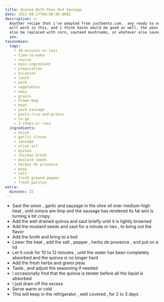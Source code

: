 ```yaml
---
title: Quinoa With Peas And Sausage
date: 2011-08-27T00:00:00.000Z
description: >-
  Another recipe that i've adapted from justbento.com.  any ready to eat sausage
  will work in this, and i think bacon would be good as well. the peas could
  also be replaced with corn, sauteed mushrooms, or whatever else sounds good to
  you.
taxonomies:
  tags:
    - 30-minutes-or-less
    - time-to-make
    - course
    - main-ingredient
    - preparation
    - occasion
    - lunch
    - pork
    - vegetables
    - easy
    - grains
    - brown-bag
    - meat
    - pork-sausage
    - pasta-rice-and-grains
    - to-go
    - 3-steps-or-less
  ingredients:
    - onion
    - garlic cloves
    - sausage
    - olive oil
    - quinoa
    - chicken broth
    - mustard seeds
    - herbes de provence
    - peas
    - salt
    - fresh ground pepper
    - fresh parsley
extra:
  minutes: 25
---
```

 - Saut the onion , garlic and sausage in the olive oil over medium-high heat , until onions are limp and the sausage has rendered its fat and is turning a bit crispy
 - Add the well drained quinoa and saut briefly until it is lightly browned
 - Add the mustard seeds and saut for a minute or two , to bring out the flavor
 - Add the broth and bring to a boil
 - Lower the heat , add the salt , pepper , herbs de provence , and put on a lid
 - Let it cook for 10 to 12 minutes , until the water has been completely absorbed and the quinoa is no longer hard
 - Add the fresh herbs and green peas
 - Taste , and adjust the seasoning if needed
 - I occasionally find that the quinoa is tender before all the liquid is absorbed
 - I just drain off the excess
 - Serve warm or cold
 - This will keep in the refrigerator , well covered , for 2 to 3 days
